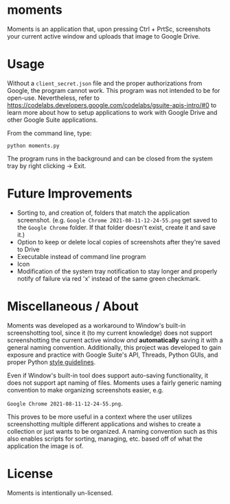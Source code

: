 # moments
Moments is an application that, upon pressing Ctrl + PrtSc, screenshots your current active window and uploads that image to Google Drive.

# Usage
Without a `client_secret.json` file and the proper authorizations from Google, the program cannot work. This program was not intended to be for open-use. Nevertheless, refer to https://codelabs.developers.google.com/codelabs/gsuite-apis-intro/#0 to learn more about how to setup applications to work with Google Drive and other Google Suite applications.

From the command line, type:

```python moments.py```

The program runs in the background and can be closed from the system tray by right clicking -> Exit.

# Future Improvements

- Sorting to, and creation of, folders that match the application screenshot. (e.g. `Google Chrome 2021-08-11-12-24-55.png` get saved to the `Google Chrome` folder. If that folder doesn't exist, create it and save it.)
- Option to keep or delete local copies of screenshots after they're saved to Drive
- Executable instead of command line program
- Icon
- Modification of the system tray notification to stay longer and properly notify of failure via red 'x' instead of the same green checkmark.

# Miscellaneous / About

Moments was developed as a workaround to Window's built-in screenshotting tool, since it (to my current knowledge) does not support screenshotting the current active window *and*  **automatically** saving it with a general naming convention. Additionally, this project was developed to gain exposure and practice with Google Suite's API, Threads, Python GUIs, and proper Python [style guidelines](https://google.github.io/styleguide/pyguide.html).

Even if Window's built-in tool does support auto-saving functionality, it does not support apt naming of files. Moments uses a fairly generic naming convention to make organizing screenshots easier, e.g.

`Google Chrome 2021-08-11-12-24-55.png`.

This proves to be more useful in a context where the user utilizes screenshotting multiple different applications and wishes to create a collection or just wants to be organized. A naming convention such as this also enables scripts for sorting, managing, etc. based off of what the application the image is of.

# License
Moments is intentionally un-licensed.